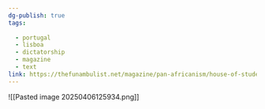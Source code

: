 ```yaml
---
dg-publish: true
tags:
  
  - portugal
  - lisboa
  - dictatorship
  - magazine
  - text
link: https://thefunambulist.net/magazine/pan-africanism/house-of-students-of-the-empire-in-lisbon-ana-naomi-de-sousa-sonia-vaz-borges
---
```

![[Pasted image 20250406125934.png]]
